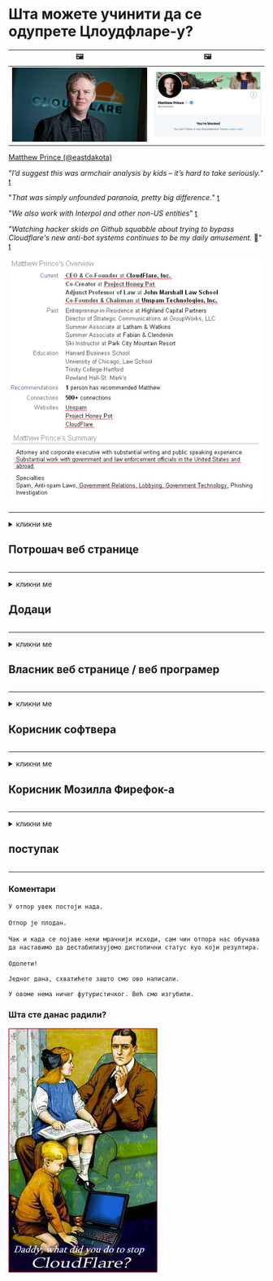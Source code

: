 # Шта можете учинити да се одупрете Цлоудфларе-у?

| 🖼 | 🖼 |
| --- | --- |
| ![](../image/matthew_prince.jpg) | ![](../image/blockedbymatthewprince.jpg) |

[Matthew Prince (@eastdakota)](https://twitter.com/eastdakota)

"*I’d suggest this was armchair analysis by kids – it’s hard to take seriously.*" [t](https://www.theguardian.com/technology/2015/nov/19/cloudflare-accused-by-anonymous-helping-isis)

"*That was simply unfounded paranoia, pretty big difference.*"  [t](https://twitter.com/xxdesmus/status/992757936123359233)

"*We also work with Interpol and other non-US entities*" [t](https://twitter.com/eastdakota/status/1203028504184360960)

"*Watching hacker skids on Github squabble about trying to bypass Cloudflare's new anti-bot systems continues to be my daily amusement.* 🍿" [t](https://twitter.com/eastdakota/status/1273277839102656515)


![](../image/whoismp.jpg)

---


<details>
<summary>кликни ме

## Потрошач веб странице
</summary>


- Ако веб локација која вам се свиђа користи Цлоудфларе, реците им да не користе Цлоудфларе.
  - Кукање на друштвеним мрежама као што су Фацебоок, Реддит, Твиттер или Мастодон нема разлике. [Акције су гласније од хасхтагова.](https://twitter.com/phyzonloop/status/1274132092490862594)
  - Покушајте да контактирате власника веб странице ако желите да будете корисни.

[Цлоудфларе је рекао](https://github.com/Eloston/ungoogled-chromium/issues/783):
```
Препоручујемо вам да се обратите администраторима за одређене услуге или веб локације са којима наилазите и поделите своје искуство.
```

[Ако га не затражите, власник веб локације никада не зна за овај проблем.](../PEOPLE.md)

![](../image/liberapay.jpg)

[Успешан пример](https://counterpartytalk.org/t/turn-off-cloudflare-on-counterparty-co-plz/164/5).<br>
Имате проблем? [Подигните свој глас сада.](https://github.com/maraoz/maraoz.github.io/issues/1) Пример испод.

```
Ви само помажете корпоративној цензури и масовном надзору.
https://codeberg.org/crimeflare/cloudflare-tor/src/branch/master/README.md
```

```
Ваша веб страница се налази у приватном ограђеном врту ЦлоудФларе-а који крши приватност.
https://codeberg.org/crimeflare/cloudflare-tor/
```

- Одвојите мало времена да прочитате политику приватности веб странице.
  - ако је веб локација иза Цлоудфларе-а или користи услуге повезане са Цлоудфларе-ом.

Мора објаснити шта је „Цлоудфларе“ и тражити дозволу за дељење података са Цлоудфларе-ом. Ако то не учине, резултираће повредом поверења и треба избегавати дотичну веб страницу.

[Пример прихватљиве политике приватности је овде](https://archive.is/bDlTz) ("Subprocessors" > "Entity Name")

```
Прочитао сам вашу политику приватности и не могу да нађем реч Цлоудфларе.
Одбијам да делим податке са вама ако наставите да храните моје податке Цлоудфларе-у.
https://codeberg.org/crimeflare/cloudflare-tor/
```

Ово је пример политике приватности која нема реч Цлоудфларе.
[Liberland Jobs](https://archive.is/daKIr) [privacy policy](https://docsend.com/view/feiwyte):

![](../image/cfwontobey.jpg)

Цлоудфларе имају своју политику приватности.
[Цлоудфларе воли доккинг људе.](https://www.reddit.com/r/GamerGhazi/comments/2s64fe/be_wary_reporting_to_cloudflare/)

Ево доброг примера за образац за регистрацију на веб локацију.
АФАИК, нула веб локација то ради. Хоћете ли им веровати?

```
Кликом на „Пријави се за КСИЗ“ прихватате наше услове коришћења услуге и изјаву о приватности.
Такође се слажете да своје податке делите са Цлоудфларе-ом, а такође се слажете и са изјавом о приватности Цлоудфларе-а.
Ако Цлоудфларе процури ваше податке или вам не дозволи да се повежете са нашим серверима, нисмо ми криви. [*]

[ Пријави се ] [ Не слажем се ]
```
[*] [PEOPLE.md](../PEOPLE.md)


- Покушајте да не користите њихову услугу. Запамтите да вас гледа Цлоудфларе.
  - ["I'm in your TLS, sniffin' your passworz"](../image/iminurtls.jpg)

- Потражите другу веб страницу. На интернету постоје алтернативе и могућности!

- Убедите своје пријатеље да свакодневно користе Тор.
  - Анонимност би требала бити стандард отвореног интернета!
  - [Имајте на уму да пројекат Тор не воли овај пројекат.](../HISTORY.md)

</details>

------

<details>
<summary>кликни ме

## Додаци
</summary>

- Ако је ваш прегледач Фирефок, Тор Бровсер или Унгооглед Цхромиум, користите један од ових додатака у наставку.
  - Ако желите да додате други нови додатак, прво питајте о томе.


| Име | Програмер | Подршка | Цан Блоцк | Може да обавести | Chrome |
| -------- | -------- | -------- | -------- | -------- | -------- |
| [Bloku Cloudflaron MITM-Atakon](../subfiles/about.bcma.md) | #Addon | [ ? ](README.md) | **да**     | **да**     |  **да** |
| [Ĉu ligoj estas vundeblaj al MITM-atako?](../subfiles/about.ismm.md) | #Addon | [ ? ](README.md) | Не     | **да**     |  **да** |
| [Ĉu ĉi tiuj ligoj blokos Tor-uzanton?](../subfiles/about.isat.md) | #Addon | [ ? ](README.md) | Не     | **да**     |  **да** |
| [Block Cloudflare MITM Attack](https://trac.torproject.org/projects/tor/attachment/ticket/24351/block_cloudflare_mitm_attack-1.0.14.1-an%2Bfx.xpi)<br>[**DELETED BY TOR PROJECT**](../HISTORY.md) | nullius | [ ? ](tool/block_cloudflare_mitm_fx), [Link](README.md) | **да**     | **да**     |  Не |
| [TPRB](http://34ahehcli3epmhbu2wbl6kw6zdfl74iyc4vg3ja4xwhhst332z3knkyd.onion/) | Sw | [ ? ](http://34ahehcli3epmhbu2wbl6kw6zdfl74iyc4vg3ja4xwhhst332z3knkyd.onion/) | **да**     | **да**     |  Не |
| [Detect Cloudflare](https://addons.mozilla.org/en-US/firefox/addon/detect-cloudflare/) | Frank Otto | [ ? ](https://github.com/traktofon/cf-detect) | Не     | **да**     |  Не |
| [True Sight](https://addons.mozilla.org/en-US/firefox/addon/detect-cloudflare-plus/) | claustromaniac | [ ? ](https://github.com/claustromaniac/detect-cloudflare-plus) | Не     | **да**     |  Не |
| [Which Cloudflare datacenter am I visiting?](https://addons.mozilla.org/en-US/firefox/addon/cf-pop/) | 依云 | [ ? ](https://github.com/lilydjwg/cf-pop) | Не     | **да**     |  Не |


- „Децентралеиес“ могу да зауставе везу са „ЦДЊС (Цлоудфларе)“.
  - Спречава мноштво захтева да дођу до мрежа и служи локалним датотекама да не би ломиле веб локације.
  - Програмер је одговорио: "[very concerning indeed](https://github.com/Synzvato/decentraleyes/issues/236#issuecomment-352049501)", "[widespread usage severely centralizes the web](https://github.com/Synzvato/decentraleyes/issues/251#issuecomment-366752049)"

- [Такође можете уклонити Цлоудфларе сертификат или му веровати из свог ауторитета за издавање сертификата (ЦА).](https://www.ssl.com/how-to/remove-root-certificate-firefox/)

</details>

------

<details>
<summary>кликни ме

## Власник веб странице / веб програмер
</summary>


![](../image/word_cloudflarefree.jpg)

- Не користите Цлоудфларе решење, Период.
  - Можете и боље од тога, зар не? [Ево како да уклоните Цлоудфларе претплате, планове, домене или налоге.](https://support.cloudflare.com/hc/en-us/articles/200167776-Removing-subscriptions-plans-domains-or-accounts)

| 🖼 | 🖼 |
| --- | --- |
| ![](../image/htmlalertcloudflare.jpg) | ![](../image/htmlalertcloudflare2.jpg) |

- Желите више купаца? Знате шта да радите. Наговештај је „изнад црте“.
  - [Здраво, написали сте „Озбиљно схватамо вашу приватност“, али добио сам „Грешка 403 Забрањени анонимни прокси није дозвољен“.](https://it.slashdot.org/story/19/02/19/0033255/stop-saying-we-take-your-privacy-and-security-seriously) Зашто блокирате Тор или ВПН? [А зашто блокирате привремене имејлове?](http://nomdjgwjvyvlvmkolbyp3rocn2ld7fnlidlt2jjyotn3qqsvzs2gmuyd.onion/mail/)

![](../image/anonexist.jpg)

- Коришћење Цлоудфларе-а повећаће шансе за прекид рада. Посетиоци не могу да приступе вашој веб локацији ако ваш сервер не ради или Цлоудфларе не ради.
  - [Да ли сте стварно мислили да Цлоудфларе никада није пропао?](https://www.ibtimes.com/cloudflare-down-not-working-sites-producing-504-gateway-timeout-errors-2618008) [Another](https://twitter.com/Jedduff/status/1097875615997399040) [sample](https://twitter.com/search?f=tweets&vertical=default&q=Cloudflare%20is%20having%20problems). [Need more](../PEOPLE.md)?

![](../image/cloudflareinternalerror.jpg)

- Коришћење Цлоудфларе-а за проксирање ваше „АПИ услуге“, „сервера за ажурирање софтвера“ или „РСС фида“ штетиће вашем купцу. Купац вас је назвао и рекао „Не могу више да користим ваш АПИ“, а ви немате појма шта се дешава. Цлоудфларе може нечујно блокирати вашег купца. Да ли мислите да је то у реду?
  - Постоји много клијента РСС читача и РСС читача на мрежи. Зашто објављујете РСС феед ако не дозвољавате људима да се претплате?

![](../image/rssfeedovercf.jpg)

- Да ли вам треба ХТТПС сертификат? Користите „Лет'с Енцрипт“ или га једноставно купите од компаније ЦА.

- Да ли вам треба ДНС сервер? Не можете да подесите сопствени сервер? Шта кажеш на њих: [Hurricane Electric Free DNS](https://dns.he.net/), [Dyn.com](https://dyn.com/dns/), [1984 Hosting](https://www.1984hosting.com/), [Afraid.Org (Администратор ће избрисати ваш налог ако користите ТОР)](https://freedns.afraid.org/)

- Тражите услугу хостинга? Само бесплатно? Шта кажеш на њих: [Onion Service](http://vww6ybal4bd7szmgncyruucpgfkqahzddi37ktceo3ah7ngmcopnpyyd.onion/en/security/network-security/tor/onionservices-best-practices), [Free Web Hosting Area](https://freewha.com/), [Autistici/Inventati Web Site Hosting](https://www.autinv5q6en4gpf4.onion/services/website), [Github Pages](https://pages.github.com/), [Surge](https://surge.sh/)
  - [Алтернативе Цлоудфларе-у](../subfiles/cloudflare-alternatives.md)

- Да ли користите „цлоудфларе-ипфс.цом“? [Да ли знате да је Цлоудфларе ИПФС лош?](../PEOPLE.md)

- Инсталирајте заштитни зид веб апликација, попут ОВАСП и Фаил2Бан, на свој сервер и правилно га конфигуришите.
  - Блокирање Тор-а није решење. Не кажњавајте све само због малих лоших корисника.

- Преусмерите или блокирајте корисницима „Цлоудфларе Варп“ приступ вашој веб локацији. И наведите разлог ако можете.

> ИП листа: "[Тренутни опсези ИП адреса Цлоудфларе-а](cloudflare_inc/)"

> A: Само их блокирај

```
server {
...
deny 173.245.48.0/20;
deny 103.21.244.0/22;
deny 103.22.200.0/22;
deny 103.31.4.0/22;
deny 141.101.64.0/18;
deny 108.162.192.0/18;
deny 190.93.240.0/20;
deny 188.114.96.0/20;
deny 197.234.240.0/22;
deny 198.41.128.0/17;
deny 162.158.0.0/15;
deny 104.16.0.0/12;
deny 172.64.0.0/13;
deny 131.0.72.0/22;
deny 2400:cb00::/32;
deny 2606:4700::/32;
deny 2803:f800::/32;
deny 2405:b500::/32;
deny 2405:8100::/32;
deny 2a06:98c0::/29;
deny 2c0f:f248::/32;
...
}
```

> B: Преусмерите на страницу упозорења

```
http {
...
geo $iscf {
default 0;
173.245.48.0/20 1;
103.21.244.0/22 1;
103.22.200.0/22 1;
103.31.4.0/22 1;
141.101.64.0/18 1;
108.162.192.0/18 1;
190.93.240.0/20 1;
188.114.96.0/20 1;
197.234.240.0/22 1;
198.41.128.0/17 1;
162.158.0.0/15 1;
104.16.0.0/12 1;
172.64.0.0/13 1;
131.0.72.0/22 1;
2400:cb00::/32 1;
2606:4700::/32 1;
2803:f800::/32 1;
2405:b500::/32 1;
2405:8100::/32 1;
2a06:98c0::/29 1;
2c0f:f248::/32 1;
}
...
}

server {
...
if ($iscf) {rewrite ^ https://example.com/cfwsorry.php;}
...
}

<?php
header('HTTP/1.1 406 Not Acceptable');
echo <<<CLOUDFLARED
Thank you for visiting ourwebsite.com!<br />
We are sorry, but we can't serve you because your connection is being intercepted by Cloudflare.<br />
Please read https://codeberg.org/crimeflare/cloudflare-tor for more information.<br />
CLOUDFLARED;
die();
```

- Подесите Тор Онион Сервице или И2П инсите ако верујете у слободу и желите добродошлицу анонимним корисницима.

- Затражите савет од осталих дуалних оператора Цлеарнет / Тор и стекните анонимне пријатеље!

</details>

------

<details>
<summary>кликни ме

## Корисник софтвера
</summary>


- Дисцорд користи ЦлоудФларе. Алтернативе? Препоручујемо [**Briar** (Android)](https://f-droid.org/en/packages/org.briarproject.briar.android/), [Ricochet (PC)](https://ricochet.im/), [Tox + Tor (Android/PC)](https://tox.chat/download.html)
  - Бриар укључује Тор демон, тако да не морате да инсталирате Орбот.
  - Програмери Квтцх, Опен Приваци, избрисали су пројекат стоп_цлоудфларе из своје гит услуге без најаве.

- Ако користите Дебиан ГНУ / Линук или било који други дериват, претплатите се: [bug #831835](https://bugs.debian.org/cgi-bin/bugreport.cgi?bug=831835). А ако можете, помозите да верификујете закрпу и помозите одржавачу да донесе прави закључак да ли треба да буде прихваћен.

- Увек препоручите ове прегледаче.

| Име | Програмер | Подршка | Коментар |
| -------- | -------- | -------- | -------- |
| [Ungoogled-Chromium](https://ungoogled-software.github.io/ungoogled-chromium-binaries/) | Eloston | [ ? ](https://github.com/Eloston/ungoogled-chromium) | PC (Win, Mac, Linux)  _!Tor_ |
| [Bromite](https://www.bromite.org/fdroid) | Bromite | [ ? ](https://github.com/bromite/bromite/issues) | Android  _!Tor_ |
| [Tor Browser](https://www.torproject.org/download/) | Tor Project | [ ? ](https://support.torproject.org/) | PC (Win, Mac, Linux)  _Tor_|
| [Tor Browser Android](https://www.torproject.org/download/) | Tor Project | [ ? ](https://support.torproject.org/) | Android  _Tor_|
| [Onion Browser](https://itunes.apple.com/us/app/onion-browser/id519296448?mt=8) | Mike Tigas | [ ? ](https://github.com/OnionBrowser/OnionBrowser/issues) | Apple iOS  _Tor_|
| [GNU/Icecat](https://www.gnu.org/software/gnuzilla/) | GNU | [ ? ](https://www.gnu.org/software/gnuzilla/) | PC (Linux) |
| [IceCatMobile](https://f-droid.org/en/packages/org.gnu.icecat/) | GNU | [ ? ](https://lists.gnu.org/mailman/listinfo/bug-gnuzilla) | Android |
| [Iridium Browser](https://iridiumbrowser.de/about/) | Iridium | [ ? ](https://github.com/iridium-browser/iridium-browser/) | PC (Win, Mac, Linux, OpenBSD) |


Приватност другог софтвера је несавршена. То не значи да је Тор прегледач „савршен“.
На Интернету и технологији не постоји 100% безбедно нити 100% приватно.

- Не желите да користите Тор? Можете користити било који прегледач са Тор демоном.
  - [Имајте на уму да се пројекту Тор ово не свиђа.](https://support.torproject.org/tbb/tbb-9/) Користите Тор Бровсер ако сте у могућности.
- [Како се користи Цхромиум са Тор-ом](../subfiles/chromium_tor.md)


Разговарајмо о приватности другог софтвера.

- [Ако заиста требате да користите Фирефок, изаберите „Фирефок ЕСР“.](https://www.mozilla.org/en-US/firefox/organizations/)
  - [Фирефок - Спиваре Ватцхдог](https://spyware.neocities.org/articles/firefox.html)
  - [Фирефок одбацује слободу говора, забрањује слободу говора](https://web.archive.org/web/20200423010026/https://reclaimthenet.org/firefox-rejects-free-speech-bans-free-speech-commenting-plugin-dissenter-from-its-extensions-gallery/)
  - ["100+ против. Изгледа да је тражити од софтверске компаније да се држи ... софтвера данас превише."](https://old.reddit.com/r/firefox/comments/gutdiw/weve_got_work_to_do_the_mozilla_blog/fslbbb6/)
  - [Ух, зашто ми Фирефок приказује спонзорисане везе у мојој УРЛ траци?](https://www.reddit.com/r/firefox/comments/jybx2w/uh_why_is_firefox_showing_me_sponsored_links_in/)
  - [Мозилла - Девил Инцарнате](https://digdeeper.neocities.org/ghost/mozilla.html)

- [Запамтите, Мозилла користи услугу Цлоудфларе.](https://www.robtex.com/dns-lookup/www.mozilla.org) [Они такође користе Цлоудфларе-ову ДНС услугу на свом производу.](https://www.theregister.co.uk/2018/03/21/mozilla_testing_dns_encryption/)

- [Мозилла је званично одбила ову карту.](https://bugzilla.mozilla.org/show_bug.cgi?id=1426618)

- [Фирефок Фоцус је шала.](https://github.com/mozilla-mobile/focus-android/issues/1743) [Обећали су да ће искључити телеметрију, али су је променили.](https://github.com/mozilla-mobile/focus-android/issues/4210)

- [Програмер ПалеМоон / Басилиск обожава Цлоудфларе.](https://github.com/mozilla-mobile/focus-android/issues/1743#issuecomment-345993097)
  - [Пале Моон Арцхиве Сервер хаковао је и ширио малвер 18 месеци](https://www.reddit.com/r/privacytoolsIO/comments/cc808y/pale_moons_archive_server_hacked_and_spread/)
  - Такође мрзи кориснике Тор-а - "[Нека буде непријатељски настројен према Тору. Мислим да би већина веб локација требало да буде непријатељски расположена према Тору с обзиром на његов изузетно висок фактор злоупотребе.](https://github.com/yacy/yacy_search_server/issues/314#issuecomment-565932097)"

- [Ватерфок има озбиљан проблем „телефонирања код куће“](https://spyware.neocities.org/articles/waterfox.html)

- [Гоогле Цхроме је шпијунски софтвер.](https://www.gnu.org/proprietary/malware-google.en.html)
  - [Гоогле профилише ваше активности.](https://spyware.neocities.org/articles/chrome.html)

- [СРВаре Ирон успоставља превише кућних веза са телефонима.](https://spyware.neocities.org/articles/iron.html) Такође се повезује са Гоогле доменима.

- [Бијела листа Браве Бровсер-а за праћење Фацебоок / Твиттер-а.](https://www.bleepingcomputer.com/news/security/facebook-twitter-trackers-whitelisted-by-brave-browser/)
  - [Ево још питања.](https://spyware.neocities.org/articles/brave.html)
  - [бинанце аффилиате ИД](https://twitter.com/cryptonator1337/status/1269594587716374528)

- [Мицрософт Едге омогућава Фацебоок-у да покреће Фласх код иза леђа корисника.](https://www.zdnet.com/article/microsoft-edge-lets-facebook-run-flash-code-behind-users-backs/)

- [Вивалди не поштује вашу приватност.](https://spyware.neocities.org/articles/vivaldi.html)

- [Ниво шпијунског софтвера Опера: Изузетно висок](https://spyware.neocities.org/articles/opera.html)

- Apple iOS: [Уопште не бисте требали да користите иОС, углавном зато што је то злонамерни софтвер.](https://www.gnu.org/proprietary/malware-apple.html)

Стога препоручујемо само горњу табелу. Ништа друго.

</details>

------

<details>
<summary>кликни ме

## Корисник Мозилла Фирефок-а
</summary>


- „Фирефок Нигхтли“ ће слати информације на нивоу отклањања грешака на Мозилла сервере без методе одбијања.
  - [Мозилла сервери стварају Цлоудфларе](https://www.digwebinterface.com/?hostnames=www.mozilla.org%0D%0Amozilla.cloudflare-dns.com&type=&ns=resolver&useresolver=8.8.4.4&nameservers=)

- Могуће је забранити Фирефоку повезивање са Мозилла серверима.
  - [Водич за Мозиллине смернице](https://github.com/mozilla/policy-templates/blob/master/README.md)
  - Имајте на уму да би овај трик могао престати да делује у каснијој верзији јер Мозилла воли да се стави на белу листу.
  - У потпуности их блокирајте помоћу заштитног зида и ДНС филтера.

"`/distribution/policies.json`"

>     "WebsiteFilter": {
> 		"Block": [
> 		"*://*.mozilla.com/*",
> 		"*://*.mozilla.net/*",
> 		"*://*.mozilla.org/*",
> 		"*://webcompat.com/*",
> 		"*://*.firefox.com/*",
> 		"*://*.thunderbird.net/*",
> 		"*://*.cloudflare.com/*"
> 		]
>     },


- ~~Пријавите грешку на мозилла-ином трацкер-у, говорећи им да не користе Цлоудфларе.~~ Извештава се о грешци на бугзилла-и. Многи људи су објавили своју забринутост, међутим администратор је грешку сакрио 2018. године.

- Можете онемогућити ДоХ у Фирефоку.
  - [Промените подразумеваног ДНС добављача Фирефок-а](../subfiles/change-firefox-dns.md)

![](../image/firefoxdns.jpg)

- [Ако желите да користите ДНС који није ИСП, размислите о коришћењу ОпенНИЦ Тиер2 ДНС услуге или било које од ДНС услуга које нису у Цлоудфларе-у.](https://wiki.opennic.org/start)
![](../image/opennic.jpg)
  - Блокирајте Цлоудфларе помоћу ДНС-а. [Crimeflare DNS](https://dns.crimeflare.eu.org/)

- Тор можете користити као ДНС решавач. [Ако нисте стручњак за Тор, поставите питање овде.](https://tor.stackexchange.com/)

> **Како?**
> 1. Преузмите Тор и инсталирајте га на свој рачунар.
> 2. Додајте овај ред у датотеку "торрц".
> DNSPort 127.0.0.1:53
> 3. Поново покрените Тор.
> 4. Подесите ДНС сервер рачунара на „127.0.0.1“.

</details>

------

<details>
<summary>кликни ме

## поступак
</summary>


- Реците другима око себе о опасностима Цлоудфларе-а.

- [Помозите да се побољша ово спремиште.](https://codeberg.org/crimeflare/cloudflare-tor).
  - И спискови, аргументи против и детаљи.

- [Документујте и јавно објавите где ствари крену по злу са Цлоудфларе-ом (и сличним компанијама), обавезно помињући ово спремиште када то учините](https://codeberg.org/crimeflare/cloudflare-tor) :)

- Привуците више људи који користе Тор подразумевано како би могли да доживљавају мрежу из перспективе различитих делова света.

- Покрените групе на друштвеним мрежама и у месном простору посвећене ослобађању света од Цлоудфларе-а.

- По потреби, повежите се са овим групама у овом спремишту - ово може бити место за координацију заједничког рада као групе.

- [Оснујте кооперацију која може пружити значајну некорпоративну алтернативу Цлоудфларе-у.](../subfiles/cloudflare-alternatives.md)

- Обавестите нас о било којим алтернативама које ће вам помоћи да пружимо барем вишеслојну одбрану од Цлоудфларе-а.

- Ако сте клијент Цлоудфларе-а, подесите поставке приватности и сачекајте да их прекрше.
  - [Затим их поднесите под оптужбу против нежељене поште / кршења приватности.](https://twitter.com/thexpaw/status/1108424723233419264)

- Ако се налазите у Сједињеним Америчким Државама, а дотична веб локација је банка или рачуновођа, покушајте да извршите правни притисак према Грамм-Леацх-Блилеи Ацт-у или према закону Америцан витх ДИсабилитиес и пријавите нам докле стигнете .

- Ако је веб локација владина, покушајте да извршите правни притисак према 1. амандману америчког устава.

- Ако сте држављанин ЕУ, обратите се веб локацији да бисте своје личне податке послали према Општој уредби о заштити података. Ако одбију да вам дају ваше податке, то представља кршење закона.

- За компаније које тврде да нуде услуге на својој веб локацији, покушајте да их пријаве као „лажно оглашавање“ организацијама за заштиту потрошача и БББ. Цлоудфларе веб локације послужују Цлоудфларе сервери.

- [ИТУ сугерише у америчком контексту да Цлоудфларе почиње да постаје довољно велик да се на њих може срушити антитрустов закон.](https://www.itu.int/en/ITU-T/Workshops-and-Seminars/20181218/Documents/Geoff_Huston_Presentation.pdf)

- Може се замислити да би ГНУ ГПЛ верзија 4 могла да садржи одредбу против чувања изворног кода иза такве услуге, захтевајући за све ГПЛв4 и касније програме да је барем изворном коду доступан путем медија који не дискриминише Тор кориснике.

</details>

------

### Коментари

```
У отпор увек постоји нада.

Отпор је плодан.

Чак и када се појаве неки мрачнији исходи, сам чин отпора нас обучава да наставимо да дестабилизујемо дистопични статус куо који резултира.

Одолети!
```

```
Једног дана, схватићете зашто смо ово написали.
```

```
У овоме нема ничег футуристичког. Већ смо изгубили.
```

### Шта сте данас радили?


![](../image/stopcf.jpg)
